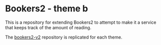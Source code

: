 # Bookers2 - theme b

This is a repository for extending Bookers2 to attempt to make it a service that keeps track of the amount of reading.

The [bookers2-v2](https://github.com/3-masato/bookers2-v2) repository is replicated for each theme.
